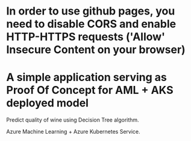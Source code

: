 # In order to use github pages, you need to disable CORS and enable HTTP-HTTPS requests ('Allow' Insecure Content on your browser)

# A simple application serving as Proof Of Concept for AML + AKS deployed model

Predict quality of wine using Decision Tree algorithm.

Azure Machine Learning + Azure Kubernetes Service.


